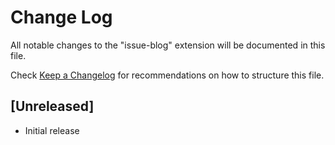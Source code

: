 # Change Log

All notable changes to the "issue-blog" extension will be documented in this file.

Check [Keep a Changelog](http://keepachangelog.com/) for recommendations on how to structure this file.

## [Unreleased]

- Initial release
